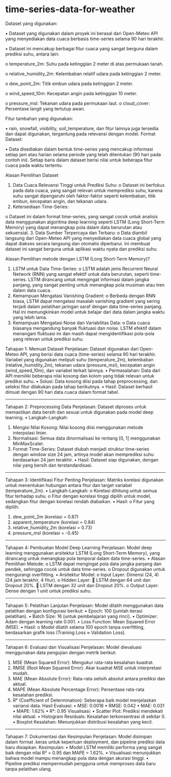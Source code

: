 # time-series-data-for-weather
Dataset yang digunakan:

•	Dataset yang digunakan dalam proyek ini berasal dari Open-Meteo API yang menyediakan data cuaca berbasis time-series selama 90 hari terakhir.

•	Dataset ini mencakup berbagai fitur cuaca yang sangat berguna dalam prediksi suhu, antara lain:

o	temperature_2m: Suhu pada ketinggian 2 meter di atas permukaan tanah.

o	relative_humidity_2m: Kelembaban relatif udara pada ketinggian 2 meter.

o	dew_point_2m: Titik embun udara pada ketinggian 2 meter.

o	wind_speed_10m: Kecepatan angin pada ketinggian 10 meter.

o	pressure_msl: Tekanan udara pada permukaan laut.
o	cloud_cover: Persentase langit yang tertutup awan.


Fitur tambahan yang digunakan:

•	rain, snowfall, visibility, soil_temperature, dan fitur lainnya juga tersedia dan dapat digunakan, tergantung pada relevansi dengan model.
Format Dataset:

•	Data disediakan dalam bentuk time-series yang mencakup informasi setiap jam atau harian selama periode yang telah ditentukan (90 hari pada contoh ini). Setiap baris dalam dataset berisi nilai untuk beberapa fitur cuaca pada waktu tertentu.

Alasan Pemilihan Dataset
1.	Data Cuaca Relevansi Tinggi untuk Prediksi Suhu:
o	Dataset ini berfokus pada data cuaca, yang sangat relevan untuk memprediksi suhu, karena suhu sangat dipengaruhi oleh faktor-faktor seperti kelembaban, titik embun, kecepatan angin, dan tekanan udara.
2.	Ketersediaan Time-Series:

o	Dataset ini dalam format time-series, yang sangat cocok untuk analisis data menggunakan algoritma deep learning seperti LSTM (Long Short-Term Memory) yang dapat menangkap pola dalam data berurutan atau sekuensial.
3.	Data Sumber Terpercaya dan Terbaru:
o	Data diambil langsung dari Open-Meteo API yang menyediakan data cuaca global yang dapat diakses secara langsung dan otomatis diperbarui. Ini membuat dataset ini sangat berguna untuk aplikasi waktu nyata dan prediksi suhu.

Alasan Pemilihan metode dengan LSTM (Long Short-Term Memory)?
1.	LSTM untuk Data Time-Series:
o	LSTM adalah jenis Recurrent Neural Network (RNN) yang sangat efektif untuk data berurutan, seperti time-series. LSTM dirancang untuk mengingat informasi dalam jangka panjang, yang sangat penting untuk menangkap pola musiman atau tren dalam data cuaca.
2.	Kemampuan Mengatasi Vanishing Gradient:
o	Berbeda dengan RNN biasa, LSTM dapat mengatasi masalah vanishing gradient yang sering terjadi dalam pelatihan jaringan saraf dengan data time-series panjang. Hal ini memungkinkan model untuk belajar dari data dalam jangka waktu yang lebih lama.
3.	Kemampuan Mengatasi Noise dan Variabilitas Data:
o	Data cuaca biasanya mengandung banyak fluktuasi dan noise. LSTM efektif dalam menangani fluktuasi ini dan masih dapat mengidentifikasi pola-pola yang relevan untuk prediksi suhu.

Tahapan 1: Memuat Dataset
Penjelasan:
Dataset digunakan dari Open-Meteo API, yang berisi data cuaca (time-series) selama 90 hari terakhir. Variabel yang digunakan meliputi suhu (temperature_2m), kelembaban (relative_humidity_2m), tekanan udara (pressure_msl), kecepatan angin (wind_speed_10m), dan variabel terkait lainnya.
•	Permasalahan: Data dari API memiliki beberapa nilai kosong dan kolom yang tidak relevan untuk prediksi suhu.
•	Solusi: Data kosong diisi pada tahap preprocessing, dan seleksi fitur dilakukan pada tahap berikutnya.
•	Hasil: Dataset berhasil dimuat dengan 90 hari data cuaca dalam format tabel.
________________________________________

Tahapan 2: Preprocessing Data
Penjelasan:
Dataset diproses untuk memastikan data bersih dan sesuai untuk digunakan pada model deep learning.
•	Langkah-Langkah:
1.	Mengisi Nilai Kosong: Nilai kosong diisi menggunakan metode interpolasi linier.
2.	Normalisasi: Semua data dinormalisasi ke rentang [0, 1] menggunakan MinMaxScaler.
3.	Format Time-Series: Dataset diubah menjadi struktur time-series dengan window size 24 jam, artinya model akan memprediksi suhu berdasarkan 24 jam terakhir.
•	Hasil: Dataset siap digunakan, dengan nilai yang bersih dan terstandardisasi.
________________________________________

Tahapan 3: Identifikasi Fitur Penting
Penjelasan:
Matriks korelasi digunakan untuk menentukan hubungan antara fitur dan target variabel (temperature_2m).
•	Langkah-Langkah:
o	Korelasi dihitung untuk semua fitur terhadap suhu.
o	Fitur dengan korelasi tinggi dipilih untuk model, sedangkan fitur dengan korelasi rendah diabaikan.
•	Hasil:
o	Fitur yang dipilih:
1.	dew_point_2m (korelasi = 0.87)
2.	apparent_temperature (korelasi = 0.84)
3.	relative_humidity_2m (korelasi = 0.73)
4.	pressure_msl (korelasi = -0.45)
________________________________________

Tahapan 4: Pembuatan Model Deep Learning
Penjelasan:
Model deep learning menggunakan arsitektur LSTM (Long Short-Term Memory), yang dirancang untuk menangkap pola temporal dalam data time-series.
•	Alasan Pemilihan Metode:
o	LSTM dapat mengingat pola data jangka panjang dan pendek, sehingga cocok untuk data time-series.
o	Dropout digunakan untuk mengurangi overfitting.
•	Arsitektur Model:
o	Input Layer: Dimensi (24, 4) (24 jam terakhir, 4 fitur).
o	Hidden Layer:
	LSTM dengan 64 unit dan Dropout 20%.
	LSTM dengan 32 unit dan Dropout 20%.
o	Output Layer: Dense dengan 1 unit untuk prediksi suhu.
________________________________________

Tahapan 5: Pelatihan Lanjutan
Penjelasan:
Model dilatih menggunakan data pelatihan dengan konfigurasi berikut:
•	Epoch: 100 (jumlah iterasi pelatihan).
•	Batch Size: 16 (untuk pembelajaran yang rinci).
•	Optimizer: Adam dengan learning rate 0.001.
•	Loss Function: Mean Squared Error (MSE).
•	Hasil:
o	Model dilatih selama 100 epoch tanpa overfitting, berdasarkan grafik loss (Training Loss ≈ Validation Loss).
________________________________________

Tahapan 6: Evaluasi dan Visualisasi
Penjelasan:
Model dievaluasi menggunakan data pengujian dengan metrik berikut:
1.	MSE (Mean Squared Error): Mengukur rata-rata kesalahan kuadrat.
2.	RMSE (Root Mean Squared Error): Akar kuadrat MSE untuk interpretasi mudah.
3.	MAE (Mean Absolute Error): Rata-rata selisih absolut antara prediksi dan aktual.
4.	MAPE (Mean Absolute Percentage Error): Persentase rata-rata kesalahan prediksi.
5.	R² (Coefficient of Determination): Seberapa baik model menjelaskan variansi data.
Hasil Evaluasi:
•	MSE: 0.0018
•	RMSE: 0.042
•	MAE: 0.031
•	MAPE: 1.62%
•	R²: 0.95
Visualisasi:
•	Scatter Plot: Prediksi mendekati nilai aktual.
•	Histogram Residuals: Kesalahan terkonsentrasi di sekitar 0.
•	Boxplot Kesalahan: Menunjukkan distribusi kesalahan yang kecil.
________________________________________
Tahapan 7: Dokumentasi dan Kesimpulan
Penjelasan:
Model disimpan dalam format .keras untuk keperluan deployment, dan pipeline prediksi data baru disiapkan.
Kesimpulan:
•	Model LSTM memiliki performa yang sangat baik dengan nilai R² = 0.95 dan MAPE = 1.62%.
•	Visualisasi menunjukkan bahwa model mampu menangkap pola data dengan akurasi tinggi.
•	Pipeline prediksi mempermudah pengguna untuk memproses data baru tanpa pelatihan ulang.
